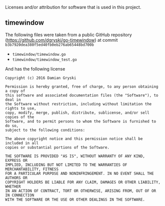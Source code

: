 Licenses and/or attribution for software that is used in this
project.

## timewindow

The following files were taken from a public GitHub repository
(https://github.com/dgryski/go-timewindow) at commit 
`b3b7920dea380f5ed40fb0eb276ab65448bd700b`

+ `timewindow/timewindow.go`
+ `timewindow/timewindow_test.go`

And has the following license

```
Copyright (c) 2016 Damian Gryski

Permission is hereby granted, free of charge, to any person obtaining a copy of
this software and associated documentation files (the "Software"), to deal in
the Software without restriction, including without limitation the rights to use,
copy, modify, merge, publish, distribute, sublicense, and/or sell copies of the
Software, and to permit persons to whom the Software is furnished to do so,
subject to the following conditions:

The above copyright notice and this permission notice shall be included in all
copies or substantial portions of the Software.

THE SOFTWARE IS PROVIDED "AS IS", WITHOUT WARRANTY OF ANY KIND, EXPRESS OR
IMPLIED, INCLUDING BUT NOT LIMITED TO THE WARRANTIES OF MERCHANTABILITY, FITNESS
FOR A PARTICULAR PURPOSE AND NONINFRINGEMENT. IN NO EVENT SHALL THE AUTHORS OR
COPYRIGHT HOLDERS BE LIABLE FOR ANY CLAIM, DAMAGES OR OTHER LIABILITY, WHETHER
IN AN ACTION OF CONTRACT, TORT OR OTHERWISE, ARISING FROM, OUT OF OR IN CONNECTION
WITH THE SOFTWARE OR THE USE OR OTHER DEALINGS IN THE SOFTWARE.
```

